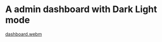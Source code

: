 # A admin dashboard with Dark Light mode


[dashboard.webm](https://user-images.githubusercontent.com/101650106/191801013-ca4e5b4f-c550-4094-b17e-750d36525390.webm)

